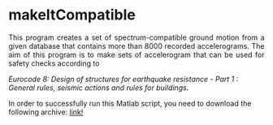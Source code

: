 # makeItCompatible
<p align="justify">
This program creates a set of spectrum-compatible ground motion from a given database that contains more than 8000 recorded accelerograms. The aim of this program is to make sets of accelerogram that can be used for safety checks according to <p style="font-style: italic;">Eurocode 8: Design of structures for earthquake resistance - Part 1 : General rules, seismic actions and rules for buildings.</p>
</p>


In order to successfully run this Matlab script, you need to download the following archive:   <a href="https://www.w3schools.com/">link!</a> 
